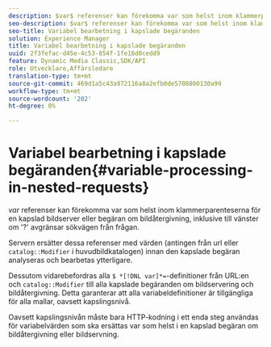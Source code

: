 ```yaml
---
description: $var$ referenser kan förekomma var som helst inom klammerparenteserna för en kapslad bildserver eller begäran om bildåtergivning, inklusive till vänster om '?' avgränsar sökvägen från frågan.
seo-description: $var$ referenser kan förekomma var som helst inom klammerparenteserna för en kapslad bildserver eller begäran om bildåtergivning, inklusive till vänster om '?' avgränsar sökvägen från frågan.
seo-title: Variabel bearbetning i kapslade begäranden
solution: Experience Manager
title: Variabel bearbetning i kapslade begäranden
uuid: 2f3fefac-d45e-4c53-854f-1fe16d0cedd9
feature: Dynamic Media Classic,SDK/API
role: Utvecklare,Affärsledare
translation-type: tm+mt
source-git-commit: 469d1a5c43a972116a8a2efb0de5708800130a99
workflow-type: tm+mt
source-wordcount: '202'
ht-degree: 0%

---
```



# Variabel bearbetning i kapslade begäranden{#variable-processing-in-nested-requests}

$var$ referenser kan förekomma var som helst inom klammerparenteserna för en kapslad bildserver eller begäran om bildåtergivning, inklusive till vänster om &#39;?&#39; avgränsar sökvägen från frågan.

Servern ersätter dessa referenser med värden (antingen från url eller `catalog::Modifier` i huvudbildkatalogen) innan den kapslade begäran analyseras och bearbetas ytterligare.

Dessutom vidarebefordras alla `$ *[!DNL var]*=`-definitioner från URL:en och `catalog::Modifier` till alla kapslade begäranden om bildservering och bildåtergivning. Detta garanterar att alla variabeldefinitioner är tillgängliga för alla mallar, oavsett kapslingsnivå.

Oavsett kapslingsnivån måste bara HTTP-kodning i ett enda steg användas för variabelvärden som ska ersättas var som helst i en kapslad begäran om bildåtergivning eller bildservning.
